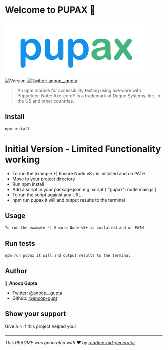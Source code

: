 # Welcome to PUPAX 👋
![pupax- a tool for accessibility testing](/pupax-logo.png)
![Version](https://img.shields.io/badge/version-0.0.0-blue.svg?cacheSeconds=2592000)
[![Twitter: anoop__gupta](https://img.shields.io/twitter/follow/anoop__gupta.svg?style=social)](https://twitter.com/anoop__gupta)

> An npm module for accessibility testing using axe-core with Puppeteer. Note: Axe-core® is a trademark of Deque Systems, Inc. in the US and other countries.

## Install

```sh
npm install
```
# Initial Version - Limited Functionality working
* To run the example
*| Ensure Node v8+ is installed and on PATH
* Move to your project directory
* Run npm install
* Add a script in your package.json e.g. 
script {
"pupax": node main.js
}
* To run the script against any URL
* npm run pupax <YOUR URL> it will  and output results to the terminal

## Usage

```sh
To run the example *| Ensure Node v8+ is installed and on PATH
```

## Run tests

```sh
npm run pupax it will and output results to the terminal
```

## Author

👤 **Anoop Gupta**

* Twitter: [@anoop__gupta](https://twitter.com/anoop__gupta)
* Github: [@anoop-gupt](https://github.com/anoop-gupt)

## Show your support

Give a ⭐️ if this project helped you!


***
_This README was generated with ❤️ by [readme-md-generator](https://github.com/kefranabg/readme-md-generator)_






